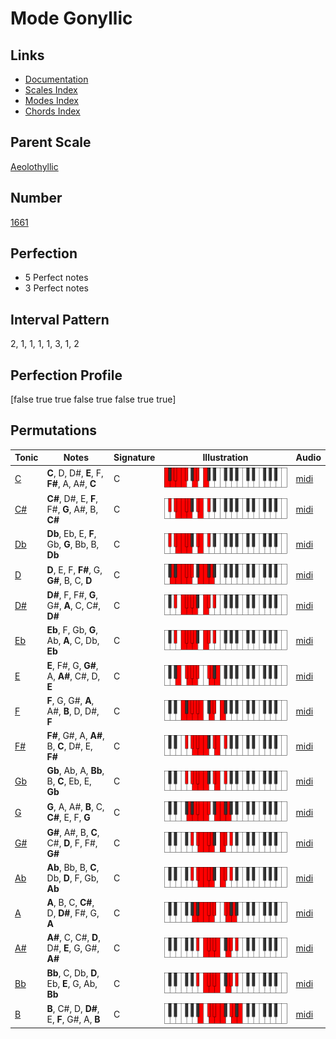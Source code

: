 # Mode Gonyllic

## Links

- [Documentation](index.md)
- [Scales Index](Scales.md)
- [Modes Index](Modes.md)
- [Chords Index](Chords.md)

## Parent Scale

[Aeolothyllic](ScaleAeolothyllic.md)

## Number

[1661](https://ianring.com/musictheory/scales/1661)

## Perfection

- 5 Perfect notes
- 3 Perfect notes

## Interval Pattern

2, 1, 1, 1, 1, 3, 1, 2

## Perfection Profile

[false true true false true false true true]

## Permutations

| Tonic | Notes | Signature | Illustration | Audio |
|-------|-------|-----------|--------------|-------|
| [C](ModeCNaturalGonyllic.md) | **C**, D, D#, **E**, F, **F#**, A, A#, **C** | C | ![CNaturalGonyllic](ModeCNaturalGonyllic.png) | [midi](https://github.com/edipermadi/music/blob/main/docs/ModeCNaturalGonyllic.mid?raw=true) |
| [C#](ModeCSharpGonyllic.md) | **C#**, D#, E, **F**, F#, **G**, A#, B, **C#** | C | ![CSharpGonyllic](ModeCSharpGonyllic.png) | [midi](https://github.com/edipermadi/music/blob/main/docs/ModeCSharpGonyllic.mid?raw=true) |
| [Db](ModeDFlatGonyllic.md) | **Db**, Eb, E, **F**, Gb, **G**, Bb, B, **Db** | C | ![DFlatGonyllic](ModeDFlatGonyllic.png) | [midi](https://github.com/edipermadi/music/blob/main/docs/ModeDFlatGonyllic.mid?raw=true) |
| [D](ModeDNaturalGonyllic.md) | **D**, E, F, **F#**, G, **G#**, B, C, **D** | C | ![DNaturalGonyllic](ModeDNaturalGonyllic.png) | [midi](https://github.com/edipermadi/music/blob/main/docs/ModeDNaturalGonyllic.mid?raw=true) |
| [D#](ModeDSharpGonyllic.md) | **D#**, F, F#, **G**, G#, **A**, C, C#, **D#** | C | ![DSharpGonyllic](ModeDSharpGonyllic.png) | [midi](https://github.com/edipermadi/music/blob/main/docs/ModeDSharpGonyllic.mid?raw=true) |
| [Eb](ModeEFlatGonyllic.md) | **Eb**, F, Gb, **G**, Ab, **A**, C, Db, **Eb** | C | ![EFlatGonyllic](ModeEFlatGonyllic.png) | [midi](https://github.com/edipermadi/music/blob/main/docs/ModeEFlatGonyllic.mid?raw=true) |
| [E](ModeENaturalGonyllic.md) | **E**, F#, G, **G#**, A, **A#**, C#, D, **E** | C | ![ENaturalGonyllic](ModeENaturalGonyllic.png) | [midi](https://github.com/edipermadi/music/blob/main/docs/ModeENaturalGonyllic.mid?raw=true) |
| [F](ModeFNaturalGonyllic.md) | **F**, G, G#, **A**, A#, **B**, D, D#, **F** | C | ![FNaturalGonyllic](ModeFNaturalGonyllic.png) | [midi](https://github.com/edipermadi/music/blob/main/docs/ModeFNaturalGonyllic.mid?raw=true) |
| [F#](ModeFSharpGonyllic.md) | **F#**, G#, A, **A#**, B, **C**, D#, E, **F#** | C | ![FSharpGonyllic](ModeFSharpGonyllic.png) | [midi](https://github.com/edipermadi/music/blob/main/docs/ModeFSharpGonyllic.mid?raw=true) |
| [Gb](ModeGFlatGonyllic.md) | **Gb**, Ab, A, **Bb**, B, **C**, Eb, E, **Gb** | C | ![GFlatGonyllic](ModeGFlatGonyllic.png) | [midi](https://github.com/edipermadi/music/blob/main/docs/ModeGFlatGonyllic.mid?raw=true) |
| [G](ModeGNaturalGonyllic.md) | **G**, A, A#, **B**, C, **C#**, E, F, **G** | C | ![GNaturalGonyllic](ModeGNaturalGonyllic.png) | [midi](https://github.com/edipermadi/music/blob/main/docs/ModeGNaturalGonyllic.mid?raw=true) |
| [G#](ModeGSharpGonyllic.md) | **G#**, A#, B, **C**, C#, **D**, F, F#, **G#** | C | ![GSharpGonyllic](ModeGSharpGonyllic.png) | [midi](https://github.com/edipermadi/music/blob/main/docs/ModeGSharpGonyllic.mid?raw=true) |
| [Ab](ModeAFlatGonyllic.md) | **Ab**, Bb, B, **C**, Db, **D**, F, Gb, **Ab** | C | ![AFlatGonyllic](ModeAFlatGonyllic.png) | [midi](https://github.com/edipermadi/music/blob/main/docs/ModeAFlatGonyllic.mid?raw=true) |
| [A](ModeANaturalGonyllic.md) | **A**, B, C, **C#**, D, **D#**, F#, G, **A** | C | ![ANaturalGonyllic](ModeANaturalGonyllic.png) | [midi](https://github.com/edipermadi/music/blob/main/docs/ModeANaturalGonyllic.mid?raw=true) |
| [A#](ModeASharpGonyllic.md) | **A#**, C, C#, **D**, D#, **E**, G, G#, **A#** | C | ![ASharpGonyllic](ModeASharpGonyllic.png) | [midi](https://github.com/edipermadi/music/blob/main/docs/ModeASharpGonyllic.mid?raw=true) |
| [Bb](ModeBFlatGonyllic.md) | **Bb**, C, Db, **D**, Eb, **E**, G, Ab, **Bb** | C | ![BFlatGonyllic](ModeBFlatGonyllic.png) | [midi](https://github.com/edipermadi/music/blob/main/docs/ModeBFlatGonyllic.mid?raw=true) |
| [B](ModeBNaturalGonyllic.md) | **B**, C#, D, **D#**, E, **F**, G#, A, **B** | C | ![BNaturalGonyllic](ModeBNaturalGonyllic.png) | [midi](https://github.com/edipermadi/music/blob/main/docs/ModeBNaturalGonyllic.mid?raw=true) |
